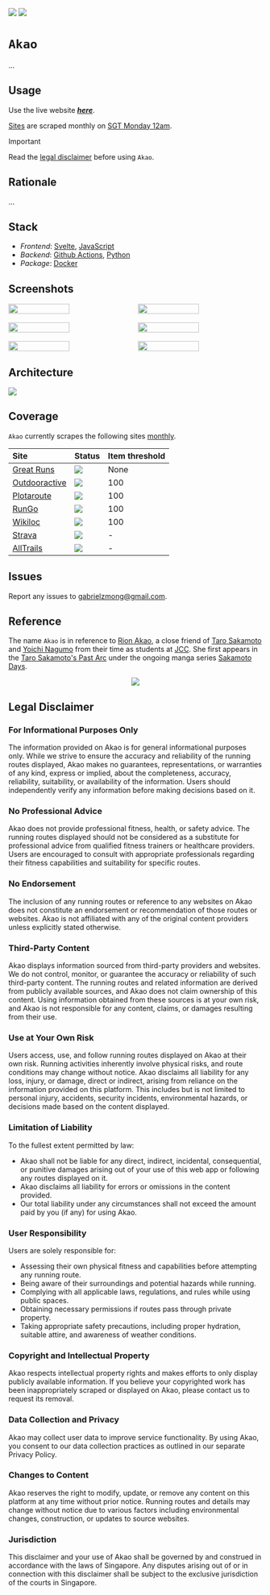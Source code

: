 [![](https://img.shields.io/badge/akao_1.0.0-passing-green)](https://github.com/gongahkia/akao/releases/tag/1.0.0) 
![](https://github.com/gongahkia/akao/actions/workflows/scrape-to-local.yml/badge.svg)

# `Akao`

...

## Usage

Use the live website [***here***]().

[Sites](#coverage) are scraped monthly on [SGT Monday 12am](#architecture).

> [!IMPORTANT]  
> Read the [legal disclaimer](#legal-disclaimer) before using `Akao`.  

## Rationale

...

## Stack

* *Frontend*: [Svelte](https://svelte.dev/), [JavaScript](https://developer.mozilla.org/en-US/docs/Web/JavaScript)
* *Backend*: [Github Actions](https://github.com/features/actions), [Python](https://www.python.org/)
* *Package*: [Docker](https://www.docker.com/)

## Screenshots

<div style="display: flex; justify-content: space-between;">
  <img src="./asset/reference/1.png" width="49%">
  <img src="./asset/reference/2.png" width="49%">
</div>

<br>

<div style="display: flex; justify-content: space-between;">
  <img src="./asset/reference/3.png" width="49%">
  <img src="./asset/reference/4.png" width="49%">
</div>

<br>

<div style="display: flex; justify-content: space-between;">
  <img src="./asset/reference/5.png" width="49%">
  <img src="./asset/reference/6.png" width="49%">
</div>

## Architecture

![](./asset/reference/architecture.png)

## Coverage

`Akao` currently scrapes the following sites [monthly](#architecture).

| Site | Status | Item threshold |
| :--- | :--- | :--- |
| [Great Runs](https://greatruns.com/) | ![](https://img.shields.io/badge/Status-Supported-brightgreen) | None |
| [Outdooractive](https://www.outdooractive.com/en/) | ![](https://img.shields.io/badge/Status-Supported-brightgreen) | 100 |
| [Plotaroute](https://www.plotaroute.com/) | ![](https://img.shields.io/badge/Status-Supported-brightgreen) | 100 |
| [RunGo](https://www.rungoapp.com/) | ![](https://img.shields.io/badge/Status-Supported-brightgreen) | 100 |
| [Wikiloc](https://www.wikiloc.com/) | ![](https://img.shields.io/badge/Status-Supported-brightgreen) | 100 | 
| [Strava](https://www.strava.com/) | ![](https://img.shields.io/badge/Status-Unsupported-red) | - |
| [AllTrails](https://www.alltrails.com/) | ![](https://img.shields.io/badge/Status-Unsupported-red) | - |

## Issues

Report any issues to [gabrielzmong@gmail.com](mailto:gabrielzmong@gmail.com).

## Reference

The name `Akao` is in reference to [Rion Akao](https://sakamoto-days.fandom.com/wiki/Rion_Akao), a close friend of [Taro Sakamoto](https://sakamoto-days.fandom.com/wiki/Taro_Sakamoto) and [Yoichi Nagumo](https://sakamoto-days.fandom.com/wiki/Yoichi_Nagumo) from their time as students at [JCC](https://sakamoto-days.fandom.com/wiki/Japan_Clear_Creation). She first appears in the [Taro Sakamoto's Past Arc](https://sakamoto-days.fandom.com/wiki/Taro_Sakamoto%27s_Past_Arc) under the ongoing manga series [Sakamoto Days](https://sakamoto-days.fandom.com/wiki/Sakamoto_Days_Wiki).

<div align="center">
    <img src="./asset/reference/akao.webp">
</div>

## Legal Disclaimer

### For Informational Purposes Only

The information provided on Akao is for general informational purposes only. While we strive to ensure the accuracy and reliability of the running routes displayed, Akao makes no guarantees, representations, or warranties of any kind, express or implied, about the completeness, accuracy, reliability, suitability, or availability of the information. Users should independently verify any information before making decisions based on it.

### No Professional Advice

Akao does not provide professional fitness, health, or safety advice. The running routes displayed should not be considered as a substitute for professional advice from qualified fitness trainers or healthcare providers. Users are encouraged to consult with appropriate professionals regarding their fitness capabilities and suitability for specific routes.

### No Endorsement

The inclusion of any running routes or reference to any websites on Akao does not constitute an endorsement or recommendation of those routes or websites. Akao is not affiliated with any of the original content providers unless explicitly stated otherwise.

### Third-Party Content

Akao displays information sourced from third-party providers and websites. We do not control, monitor, or guarantee the accuracy or reliability of such third-party content. The running routes and related information are derived from publicly available sources, and Akao does not claim ownership of this content. Using information obtained from these sources is at your own risk, and Akao is not responsible for any content, claims, or damages resulting from their use.

### Use at Your Own Risk

Users access, use, and follow running routes displayed on Akao at their own risk. Running activities inherently involve physical risks, and route conditions may change without notice. Akao disclaims all liability for any loss, injury, or damage, direct or indirect, arising from reliance on the information provided on this platform. This includes but is not limited to personal injury, accidents, security incidents, environmental hazards, or decisions made based on the content displayed.

### Limitation of Liability

To the fullest extent permitted by law:

* Akao shall not be liable for any direct, indirect, incidental, consequential, or punitive damages arising out of your use of this web app or following any routes displayed on it.
* Akao disclaims all liability for errors or omissions in the content provided.
* Our total liability under any circumstances shall not exceed the amount paid by you (if any) for using Akao.

### User Responsibility

Users are solely responsible for:

* Assessing their own physical fitness and capabilities before attempting any running route.
* Being aware of their surroundings and potential hazards while running.
* Complying with all applicable laws, regulations, and rules while using public spaces.
* Obtaining necessary permissions if routes pass through private property.
* Taking appropriate safety precautions, including proper hydration, suitable attire, and awareness of weather conditions.

### Copyright and Intellectual Property

Akao respects intellectual property rights and makes efforts to only display publicly available information. If you believe your copyrighted work has been inappropriately scraped or displayed on Akao, please contact us to request its removal.

### Data Collection and Privacy

Akao may collect user data to improve service functionality. By using Akao, you consent to our data collection practices as outlined in our separate Privacy Policy.

### Changes to Content

Akao reserves the right to modify, update, or remove any content on this platform at any time without prior notice. Running routes and details may change without notice due to various factors including environmental changes, construction, or updates to source websites.

### Jurisdiction

This disclaimer and your use of Akao shall be governed by and construed in accordance with the laws of Singapore. Any disputes arising out of or in connection with this disclaimer shall be subject to the exclusive jurisdiction of the courts in Singapore.
